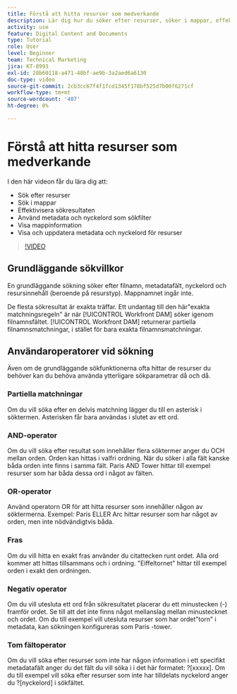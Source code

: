 ```yaml
---
title: Förstå att hitta resurser som medverkande
description: Lär dig hur du söker efter resurser, söker i mappar, effektiviserar sökresultat, använder metadata och nyckelord som sökfilter i [!UICONTROL Workfront DAM].
activity: use
feature: Digital Content and Documents
type: Tutorial
role: User
level: Beginner
team: Technical Marketing
jira: KT-8993
exl-id: 28b60118-a471-48bf-ae9b-3a2aed6a6130
doc-type: video
source-git-commit: 2cb3cc67f4f1fcd1345f178bf525d7b00f6271cf
workflow-type: tm+mt
source-wordcount: '407'
ht-degree: 0%

---
```


# Förstå att hitta resurser som medverkande

I den här videon får du lära dig att:

* Sök efter resurser
* Sök i mappar
* Effektivisera sökresultaten
* Använd metadata och nyckelord som sökfilter
* Visa mappinformation
* Visa och uppdatera metadata och nyckelord för resurser

>[!VIDEO](https://video.tv.adobe.com/v/335253/?quality=12&learn=on)

## Grundläggande sökvillkor

En grundläggande sökning söker efter filnamn, metadatafält, nyckelord och resursinnehåll (beroende på resurstyp). Mappnamnet ingår inte.

De flesta sökresultat är exakta träffar. Ett undantag till den här&quot;exakta matchningsregeln&quot; är när [!UICONTROL Workfront DAM] söker igenom filnamnsfältet. [!UICONTROL Workfront DAM] returnerar partiella filnamnsmatchningar, i stället för bara exakta filnamnsmatchningar.

## Användaroperatorer vid sökning

Även om de grundläggande sökfunktionerna ofta hittar de resurser du behöver kan du behöva använda ytterligare sökparametrar då och då.

### Partiella matchningar

Om du vill söka efter en delvis matchning lägger du till en asterisk i söktermen. Asterisken får bara användas i slutet av ett ord.

### AND-operator

Om du vill söka efter resultat som innehåller flera söktermer anger du OCH mellan orden. Orden kan hittas i valfri ordning. När du söker i alla fält kanske båda orden inte finns i samma fält. Paris AND Tower hittar till exempel resurser som har båda dessa ord i något av fälten.

### OR-operator

Använd operatorn OR för att hitta resurser som innehåller någon av söktermerna. Exempel: Paris ELLER Arc hittar resurser som har något av orden, men inte nödvändigtvis båda.

### Fras

Om du vill hitta en exakt fras använder du citattecken runt ordet. Alla ord kommer att hittas tillsammans och i ordning. &quot;Eiffeltornet&quot; hittar till exempel orden i exakt den ordningen.

### Negativ operator

Om du vill utesluta ett ord från sökresultatet placerar du ett minustecken (-) framför ordet. Se till att det inte finns något mellanslag mellan minustecknet och ordet. Om du till exempel vill utesluta resurser som har ordet&quot;torn&quot; i metadata, kan sökningen konfigureras som Paris -tower.

### Tom fältoperator

Om du vill söka efter resurser som inte har någon information i ett specifikt metadatafält anger du det fält du vill söka i i det här formatet: ?[xxxxx]. Om du till exempel vill söka efter resurser som inte har tilldelats nyckelord anger du ?[nyckelord] i sökfältet.
